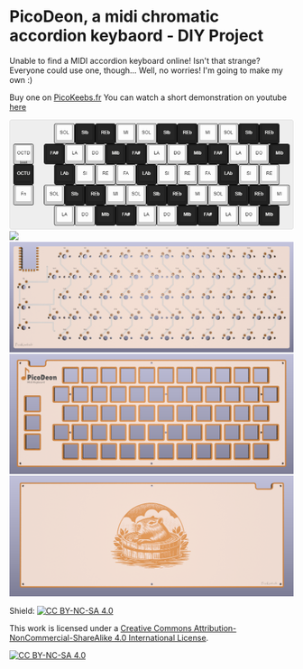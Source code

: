 # PicoDeon, a midi chromatic accordion keybaord - DIY Project

Unable to find a MIDI accordion keyboard online! Isn't that strange? Everyone could use one, though... Well, no worries! I'm going to make my own :)

Buy one on [PicoKeebs.fr](https://www.picokeebs.fr/picodeon.php)
You can watch a short demonstration on youtube [here](https://youtu.be/MS7t3GJ2ovU) 

<img src="./img/layout.png">
<img src="./img/pcb_shematic.png">

<img src="./img/pcb.png">
<img src="./img/top_plate.png">
<img src="./img/bottom_plate.png">


Shield: [![CC BY-NC-SA 4.0][cc-by-nc-sa-shield]][cc-by-nc-sa]

This work is licensed under a [Creative Commons Attribution-NonCommercial-ShareAlike 4.0 International License][cc-by-nc-sa].

[![CC BY-NC-SA 4.0][cc-by-nc-sa-image]][cc-by-nc-sa]

[cc-by-nc-sa]: http://creativecommons.org/licenses/by-nc-sa/4.0/
[cc-by-nc-sa-image]: https://licensebuttons.net/l/by-nc-sa/4.0/88x31.png
[cc-by-nc-sa-shield]: https://img.shields.io/badge/License-CC%20BY--NC--SA%204.0-lightgrey.svg
